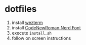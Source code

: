 # dotfiles
1. install [wezterm](https://wezfurlong.org/wezterm/)
2. install [CodeNewRoman Nerd Font](https://www.nerdfonts.com/font-downloads)
3. execute `install.sh`
4. follow on screen instructions
